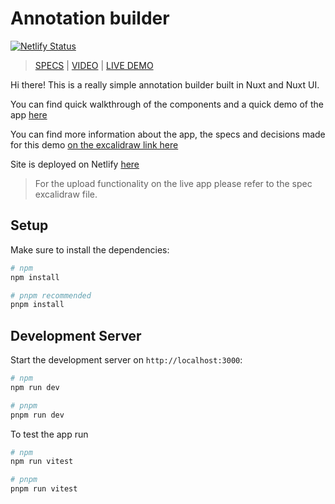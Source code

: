 # Annotation builder

[![Netlify Status](https://api.netlify.com/api/v1/badges/d21102a1-f3a8-463b-ad09-0b9c097f9db3/deploy-status)](https://app.netlify.com/projects/annotation-builder/deploys)

> [SPECS](https://excalidraw.com/#json=ZYwBG9g9s1oaamYBTMMZF,XDZADeahjRLzYpLuRiOtXg) | [VIDEO](https://youtu.be/CM2M0-x7eP0) | [LIVE DEMO](https://annotation-builder.netlify.app/)

Hi there! This is a really simple annotation builder built in Nuxt and Nuxt UI.

You can find quick walkthrough of the components and a quick demo of the app [here](https://youtu.be/CM2M0-x7eP0)

You can find more information about the app, the specs and decisions made for this demo [on the excalidraw link here](https://excalidraw.com/#json=ZYwBG9g9s1oaamYBTMMZF,XDZADeahjRLzYpLuRiOtXg)

Site is deployed on Netlify [here](annotation-builder.netlify.app)

> For the upload functionality on the live app please refer to the spec excalidraw file.

## Setup

Make sure to install the dependencies:

```bash
# npm
npm install

# pnpm recommended
pnpm install
```

## Development Server

Start the development server on `http://localhost:3000`:

```bash
# npm
npm run dev

# pnpm
pnpm run dev
```

To test the app run

```bash
# npm
npm run vitest

# pnpm
pnpm run vitest
```
